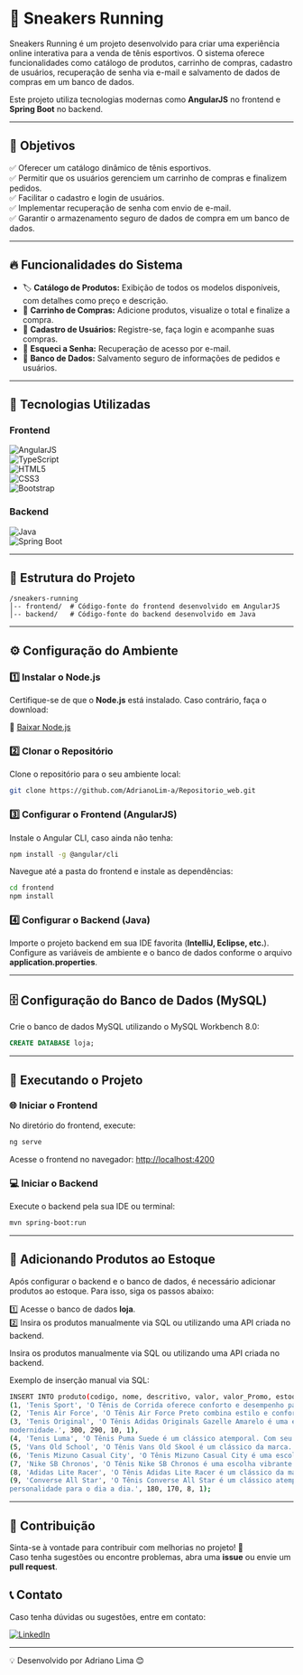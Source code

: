 
# 🏃 Sneakers Running

Sneakers Running é um projeto desenvolvido para criar uma experiência online interativa para a venda de tênis esportivos. O sistema oferece funcionalidades como catálogo de produtos, carrinho de compras, cadastro de usuários, recuperação de senha via e-mail e salvamento de dados de compras em um banco de dados.

Este projeto utiliza tecnologias modernas como **AngularJS** no frontend e **Spring Boot** no backend.

---

## 🎯 Objetivos

✅ Oferecer um catálogo dinâmico de tênis esportivos.  
✅ Permitir que os usuários gerenciem um carrinho de compras e finalizem pedidos.  
✅ Facilitar o cadastro e login de usuários.  
✅ Implementar recuperação de senha com envio de e-mail.  
✅ Garantir o armazenamento seguro de dados de compra em um banco de dados.  

---

## 🔥 Funcionalidades do Sistema

- 🏷️ **Catálogo de Produtos:** Exibição de todos os modelos disponíveis, com detalhes como preço e descrição.  
- 🛒 **Carrinho de Compras:** Adicione produtos, visualize o total e finalize a compra.  
- 👤 **Cadastro de Usuários:** Registre-se, faça login e acompanhe suas compras.  
- 🔐 **Esqueci a Senha:** Recuperação de acesso por e-mail.  
- 💾 **Banco de Dados:** Salvamento seguro de informações de pedidos e usuários.  

---

## 🚀 Tecnologias Utilizadas

### Frontend

![AngularJS](https://img.shields.io/badge/AngularJS-DD0031?style=for-the-badge&logo=angularjs&logoColor=white)  
![TypeScript](https://img.shields.io/badge/TypeScript-3178C6?style=for-the-badge&logo=typescript&logoColor=white)  
![HTML5](https://img.shields.io/badge/HTML5-E34F26?style=for-the-badge&logo=html5&logoColor=white)  
![CSS3](https://img.shields.io/badge/CSS3-1572B6?style=for-the-badge&logo=css3&logoColor=white)  
![Bootstrap](https://img.shields.io/badge/Bootstrap-7952B3?style=for-the-badge&logo=bootstrap&logoColor=white)  

### Backend

![Java](https://img.shields.io/badge/Java-ED8B00?style=for-the-badge&logo=java&logoColor=white)  
![Spring Boot](https://img.shields.io/badge/Spring_Boot-6DB33F?style=for-the-badge&logo=spring&logoColor=white)  

---

## 📂 Estrutura do Projeto

```
/sneakers-running
│-- frontend/  # Código-fonte do frontend desenvolvido em AngularJS
│-- backend/   # Código-fonte do backend desenvolvido em Java
```

---

## ⚙️ Configuração do Ambiente

### 1️⃣ Instalar o Node.js

Certifique-se de que o **Node.js** está instalado. Caso contrário, faça o download:

🔗 [Baixar Node.js](https://nodejs.org/)

### 2️⃣ Clonar o Repositório

Clone o repositório para o seu ambiente local:

```bash
git clone https://github.com/AdrianoLim-a/Repositorio_web.git
```

### 3️⃣ Configurar o Frontend (AngularJS)

Instale o Angular CLI, caso ainda não tenha:

```bash
npm install -g @angular/cli
```

Navegue até a pasta do frontend e instale as dependências:

```bash
cd frontend
npm install
```

### 4️⃣ Configurar o Backend (Java)

Importe o projeto backend em sua IDE favorita (**IntelliJ, Eclipse, etc.**).  
Configure as variáveis de ambiente e o banco de dados conforme o arquivo **application.properties**.

---

## 🗄️ Configuração do Banco de Dados (MySQL)

Crie o banco de dados MySQL utilizando o MySQL Workbench 8.0:

```sql
CREATE DATABASE loja;
```

---

## 🚀 Executando o Projeto

### 🌐 Iniciar o Frontend

No diretório do frontend, execute:

```bash
ng serve
```

Acesse o frontend no navegador: [http://localhost:4200](http://localhost:4200)

### 💻 Iniciar o Backend

Execute o backend pela sua IDE ou terminal:

```bash
mvn spring-boot:run
```

---

## 🏪 Adicionando Produtos ao Estoque

Após configurar o backend e o banco de dados, é necessário adicionar produtos ao estoque. Para isso, siga os passos abaixo:

1️⃣ Acesse o banco de dados **loja**.  
2️⃣ Insira os produtos manualmente via SQL ou utilizando uma API criada no backend.

Insira os produtos manualmente via SQL ou utilizando uma API criada no backend.

Exemplo de inserção manual via SQL:

```bash
INSERT INTO produto(codigo, nome, descritivo, valor, valor_Promo, estoque, destaque) VALUES
(1, 'Tenis Sport', 'O Tênis de Corrida oferece conforto e desempenho para suas corridas. Com amortecimento responsivo e design leve, é perfeito para corredores em busca de performance e conforto.', 100, 90, 1, 1),
(2, 'Tenis Air Force', 'O Tênis Air Force Preto combina estilo e conforto em um design clássico. Feito com material durável e uma sola resistente, é perfeito para qualquer ocasião. Seja casual ou sofisticado, este tênis é uma escolha      elegante para o dia a dia.', 500, 450, 10, 1),
(3, 'Tenis Original', 'O Tênis Adidas Originals Gazelle Amarelo é uma escolha vibrante e elegante para quem busca estilo urbano. Com seu design clássico e conforto duradouro, é perfeito para destacar-se com autenticidade e             
modernidade.', 300, 290, 10, 1),
(4, 'Tenis Luma', 'O Tênis Puma Suede é um clássico atemporal. Com seu design icônico e conforto duradouro, é uma escolha elegante para qualquer look casual. Feito com materiais de qualidade, oferece estilo e versatilidade para o dia a    dia.', 250, 290, 10, 1),
(5, 'Vans Old School', 'O Tênis Vans Old Skool é um clássico da marca. Com seu design icônico e conforto, é perfeito para qualquer look casual. Feito com materiais de qualidade, oferece estilo e versatilidade para o dia a dia.', 150,      140, 5, 1),
(6, 'Tenis Mizuno Casual City', 'O Tênis Mizuno Casual City é uma escolha elegante para quem busca estilo urbano. Com seu design moderno e conforto duradouro, é perfeito para destacar-se com autenticidade e modernidade.', 200, 190, 8,      1),
(7, 'Nike SB Chronos', 'O Tênis Nike SB Chronos é uma escolha vibrante e elegante para quem busca estilo urbano. Com seu design moderno e conforto, é perfeito para destacar-se com autenticidade e modernidade.', 180, 170, 6, 1),
(8, 'Adidas Lite Racer', 'O Tênis Adidas Lite Racer é um clássico da marca. Com seu design icônico e conforto, é perfeito para qualquer look casual. Feito com materiais de qualidade, oferece estilo e versatilidade', 200, 210, 7, 1),
(9, 'Converse All Star', 'O Tênis Converse All Star é um clássico atemporal. Com seu design icônico e conforto duradouro, é uma escolha versátil para qualquer look casual. Feito com materiais de qualidade, oferece estilo e       
personalidade para o dia a dia.', 180, 170, 8, 1);
```

---

## 🤝 Contribuição

Sinta-se à vontade para contribuir com melhorias no projeto! 🚀  
Caso tenha sugestões ou encontre problemas, abra uma **issue** ou envie um **pull request**. 

## 📞 Contato

Caso tenha dúvidas ou sugestões, entre em contato:

[![LinkedIn](https://img.shields.io/badge/LinkedIn-Adriano%20Lima-blue)](https://www.linkedin.com/in/adriano-lima-da-silva-abbb6511a/)

---

💡 Desenvolvido por Adriano Lima 😊

